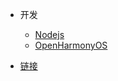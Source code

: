 <!-- _navbar.md -->

* 开发
    * [Nodejs](/nodejs/)
    * [OpenHarmonyOS](/OpenHarmonyOS/)

* [链接](/link/)